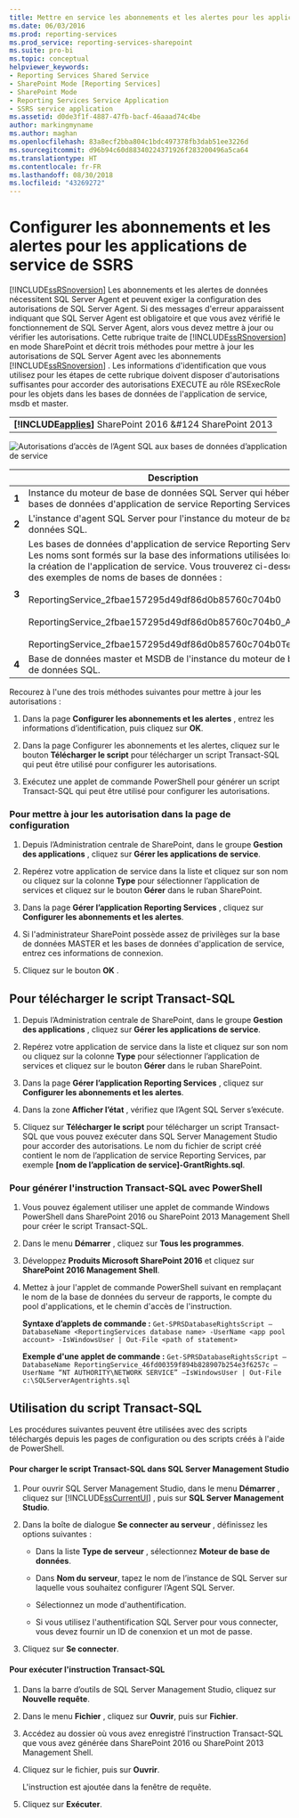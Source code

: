 ```yaml
---
title: Mettre en service les abonnements et les alertes pour les applications de service SSRS | Microsoft Docs
ms.date: 06/03/2016
ms.prod: reporting-services
ms.prod_service: reporting-services-sharepoint
ms.suite: pro-bi
ms.topic: conceptual
helpviewer_keywords:
- Reporting Services Shared Service
- SharePoint Mode [Reporting Services]
- SharePoint Mode
- Reporting Services Service Application
- SSRS service application
ms.assetid: d0de3f1f-4887-47fb-bacf-46aaad74c4be
author: markingmyname
ms.author: maghan
ms.openlocfilehash: 83a8ecf2bba804c1bdc497378fb3dab51ee3226d
ms.sourcegitcommit: d96b94c60d88340224371926f283200496a5ca64
ms.translationtype: HT
ms.contentlocale: fr-FR
ms.lasthandoff: 08/30/2018
ms.locfileid: "43269272"
---
```

# <a name="provision-subscriptions-and-alerts-for-ssrs-service-applications"></a>Configurer les abonnements et les alertes pour les applications de service de SSRS
  [!INCLUDE[ssRSnoversion](../../includes/ssrsnoversion-md.md)] Les abonnements et les alertes de données nécessitent SQL Server Agent et peuvent exiger la configuration des autorisations de SQL Server Agent. Si des messages d'erreur apparaissent indiquant que SQL Server Agent est obligatoire et que vous avez vérifié le fonctionnement de SQL Server Agent, alors vous devez mettre à jour ou vérifier les autorisations. Cette rubrique traite de [!INCLUDE[ssRSnoversion](../../includes/ssrsnoversion-md.md)] en mode SharePoint et décrit trois méthodes pour mettre à jour les autorisations de SQL Server Agent avec les abonnements [!INCLUDE[ssRSnoversion](../../includes/ssrsnoversion-md.md)] . Les informations d'identification que vous utilisez pour les étapes de cette rubrique doivent disposer d'autorisations suffisantes pour accorder des autorisations EXECUTE au rôle RSExecRole pour les objets dans les bases de données de l'application de service, msdb et master.  
  
||  
|-|  
|**[!INCLUDE[applies](../../includes/applies-md.md)]** SharePoint 2016 &#124 SharePoint 2013|  
  
 ![Autorisations d’accès de l’Agent SQL aux bases de données d’application de service](../../reporting-services/install-windows/media/rs-provisionsqlagent.gif "Autorisations d’accès de l’Agent SQL aux bases de données d’application de services")  
  
||Description|  
|------|-----------------|  
|**1**|Instance du moteur de base de données SQL Server qui héberge les bases de données d'application de service Reporting Services.|  
|**2**|L'instance d'agent SQL Server pour l'instance du moteur de base de données SQL.|  
|**3**|Les bases de données d'application de service Reporting Services. Les noms sont formés sur la base des informations utilisées lors de la création de l'application de service. Vous trouverez ci-dessous des exemples de noms de bases de données :<br /><br /> ReportingService_2fbae157295d49df86d0b85760c704b0<br /><br /> ReportingService_2fbae157295d49df86d0b85760c704b0_Alerting<br /><br /> ReportingService_2fbae157295d49df86d0b85760c704b0TempDB|  
|**4**|Base de données master et MSDB de l'instance du moteur de base de données SQL.|  
  
 Recourez à l'une des trois méthodes suivantes pour mettre à jour les autorisations :  
  
1.  Dans la page **Configurer les abonnements et les alertes** , entrez les informations d’identification, puis cliquez sur **OK**.  
  
2.  Dans la page Configurer les abonnements et les alertes, cliquez sur le bouton **Télécharger le script** pour télécharger un script Transact-SQL qui peut être utilisé pour configurer les autorisations.  
  
3.  Exécutez une applet de commande PowerShell pour générer un script Transact-SQL qui peut être utilisé pour configurer les autorisations.  
  
### <a name="to-update-permissions-using-the-provision-page"></a>Pour mettre à jour les autorisation dans la page de configuration  
  
1.  Depuis l’Administration centrale de SharePoint, dans le groupe **Gestion des applications** , cliquez sur **Gérer les applications de service**.  
  
2.  Repérez votre application de service dans la liste et cliquez sur son nom ou cliquez sur la colonne **Type** pour sélectionner l’application de services et cliquez sur le bouton **Gérer** dans le ruban SharePoint.  
  
3.  Dans la page **Gérer l’application Reporting Services** , cliquez sur **Configurer les abonnements et les alertes**.  
  
4.  Si l'administrateur SharePoint possède assez de privilèges sur la base de données MASTER et les bases de données d'application de service, entrez ces informations de connexion.  
  
5.  Cliquez sur le bouton **OK** .  
  
##  <a name="bkmk_download"></a> Pour télécharger le script Transact-SQL  
  
1.  Depuis l’Administration centrale de SharePoint, dans le groupe **Gestion des applications** , cliquez sur **Gérer les applications de service**.  
  
2.  Repérez votre application de service dans la liste et cliquez sur son nom ou cliquez sur la colonne **Type** pour sélectionner l’application de services et cliquez sur le bouton **Gérer** dans le ruban SharePoint.  
  
3.  Dans la page **Gérer l’application Reporting Services** , cliquez sur **Configurer les abonnements et les alertes**.  
  
4.  Dans la zone **Afficher l’état** , vérifiez que l’Agent SQL Server s’exécute.  
  
5.  Cliquez sur **Télécharger le script** pour télécharger un script Transact-SQL que vous pouvez exécuter dans SQL Server Management Studio pour accorder des autorisations. Le nom du fichier de script créé contient le nom de l’application de service Reporting Services, par exemple **[nom de l’application de service]-GrantRights.sql**.  
  
### <a name="to-generate-the-transact-sql-statement-with-powershell"></a>Pour générer l'instruction Transact-SQL avec PowerShell  
  
1.  Vous pouvez également utiliser une applet de commande Windows PowerShell dans SharePoint 2016 ou SharePoint 2013 Management Shell pour créer le script Transact-SQL.  
  
2.  Dans le menu **Démarrer** , cliquez sur **Tous les programmes**.  
  
3.  Développez **Produits Microsoft SharePoint 2016** et cliquez sur **SharePoint 2016 Management Shell**.
  
4.  Mettez à jour l'applet de commande PowerShell suivant en remplaçant le nom de la base de données du serveur de rapports, le compte du pool d'applications, et le chemin d'accès de l'instruction.  
  
     **Syntaxe d’applets de commande :** `Get-SPRSDatabaseRightsScript –DatabaseName <ReportingServices database name> -UserName <app pool account> -IsWindowsUser | Out-File <path of statement>`  
  
     **Exemple d'une applet de commande :** `Get-SPRSDatabaseRightsScript –DatabaseName ReportingService_46fd00359f894b828907b254e3f6257c –UserName “NT AUTHORITY\NETWORK SERVICE” –IsWindowsUser | Out-File c:\SQLServerAgentrights.sql`  
  
## <a name="using-the-transact-sql-script"></a>Utilisation du script Transact-SQL  
 Les procédures suivantes peuvent être utilisées avec des scripts téléchargés depuis les pages de configuration ou des scripts créés à l'aide de PowerShell.  
  
#### <a name="to-load-the-transact-sql-script-in-sql-server-management-studio"></a>Pour charger le script Transact-SQL dans SQL Server Management Studio  
  
1.  Pour ouvrir SQL Server Management Studio, dans le menu **Démarrer** , cliquez sur [!INCLUDE[ssCurrentUI](../../includes/sscurrentui-md.md)] , puis sur **SQL Server Management Studio**.  
  
2.  Dans la boîte de dialogue **Se connecter au serveur** , définissez les options suivantes :  
  
    -   Dans la liste **Type de serveur** , sélectionnez **Moteur de base de données**.  
  
    -   Dans **Nom du serveur**, tapez le nom de l’instance de SQL Server sur laquelle vous souhaitez configurer l’Agent SQL Server.  
  
    -   Sélectionnez un mode d'authentification.  
  
    -   Si vous utilisez l'authentification SQL Server pour vous connecter, vous devez fournir un ID de conenxion et un mot de passe.  
  
3.  Cliquez sur **Se connecter**.  
  
#### <a name="to-run-the-transact-sql-statement"></a>Pour exécuter l'instruction Transact-SQL  
  
1.  Dans la barre d’outils de SQL Server Management Studio, cliquez sur **Nouvelle requête**.  
  
2.  Dans le menu **Fichier** , cliquez sur **Ouvrir**, puis sur **Fichier**.  
  
3.  Accédez au dossier où vous avez enregistré l’instruction Transact-SQL que vous avez générée dans SharePoint 2016 ou SharePoint 2013 Management Shell.  
  
4.  Cliquez sur le fichier, puis sur **Ouvrir**.  
  
     L'instruction est ajoutée dans la fenêtre de requête.  
  
5.  Cliquez sur **Exécuter**.  
  
  
